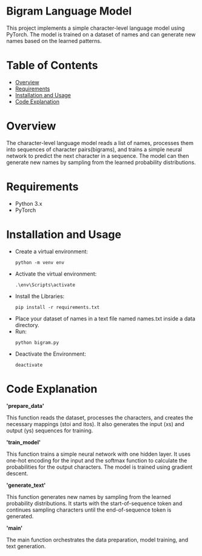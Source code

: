 # Bigram Language Model
This project implements a simple character-level language model using PyTorch. The model is trained on a dataset of names and can generate new names based on the learned patterns.

# Table of Contents
- [Overview](#overview) 
- [Requirements](#requirements)
- [Installation and Usage](#installation-and-usage)
- [Code Explanation](#code-explanation)

# Overview
The character-level language model reads a list of names, processes them into sequences of character pairs(bigrams), and trains a simple neural network to predict the next character in a sequence. The model can then generate new names by sampling from the learned probability distributions.

# Requirements
- Python 3.x
- PyTorch

# Installation and Usage
- Create a virtual environment:
  ```
  python -m venv env
  ```
- Activate the virtual environment:
  ```
  .\env\Scripts\activate
  ```
- Install the Libraries:
  ```
  pip install -r requirements.txt
  ```
- Place your dataset of names in a text file named names.txt inside a data directory.
- Run:
  ```
  python bigram.py
  ```
- Deactivate the Environment:
  ```
  deactivate
  ```

# Code Explanation

**'prepare_data'**

This function reads the dataset, processes the characters, and creates the necessary mappings (stoi and itos). It also generates the input (xs) and output (ys) sequences for training.

**'train_model'**

This function trains a simple neural network with one hidden layer. It uses one-hot encoding for the input and the softmax function to calculate the probabilities for the output characters. The model is trained using gradient descent.

**'generate_text'**

This function generates new names by sampling from the learned probability distributions. It starts with the start-of-sequence token and continues sampling characters until the end-of-sequence token is generated.

**'main'**

The main function orchestrates the data preparation, model training, and text generation.


